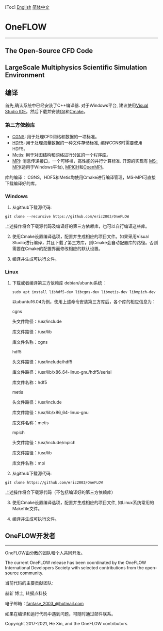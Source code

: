 ﻿[Toc]
[English](./README.md) [简体中文 ](./README_zh_CN.md)
# OneFLOW
-----------------------------------------------------------
The Open-Source CFD Code
-----------------------------------------------------------
LargeScale Multiphysics Scientific Simulation Environment
-----------------------------------------------------------

## 编译
首先,确认系统中已经安装了C++编译器. 对于Windows平台, 建议使用[Visual Studio IDE](https://visualstudio.microsoft.com/ "Visual Studio IDE")。然后下载并安装[Git](https://git-scm.com/ "Git")和[Cmake](https://cmake.org/download/ "cmake")。

### 第三方依赖库

* [CGNS](https://github.com/CGNS/CGNS "CGNS"): 用于处理CFD网格和数据的一项标准。
* [HDF5](https://www.hdfgroup.org/downloads/hdf5/ "hdf5"): 用于处理海量数据的一种文件存储标准, 编译CGNS时需要使用HDF5。
* [Metis](http://glaros.dtc.umn.edu/gkhome/metis/metis/download "Metis"): 用于对图结构和网格进行分区的一个程序库。
* [MPI](https://computing.llnl.gov/tutorials/mpi/ "MPI"): 消息传递接口，一个可移植，高性能的并行计算标准. 开源的实现有 [MS-MPI](https://github.com/Microsoft/Microsoft-MPI "MS-MPI")(适用于Windows平台), [MPICH](https://github.com/pmodels/mpich "MPICH")和[OpenMPI](https://github.com/open-mpi/ompi "OpenMPI")。

库的编译：
    CGNS，HDF5和Metis均使用Cmake进行编译管理，MS-MPI可直接下载编译好的库。

### Windows

1. 从github下载源代码:
```
git clone --recursive https://github.com/eric2003/OneFLOW
```
上述操作将会下载源代码及编译好的第三方依赖库，也可以自行编译这些库。

2. 使用Cmake设置编译选项，配置并生成相应的项目文件。如果采用Visual Studio进行编译，并且下载了第三方库，则Cmake会自动配置库的路径。否则需要在Cmake的配置界面修改相应的默认设置。
   
3. 编译并生成可执行文件。
   
### Linux

1. 下载或者编译第三方依赖库
   debian/ubuntu系统：
   ```
   sudo apt install libhdf5-dev libcgns-dev libmetis-dev libmpich-dev
   ```

   以ubuntu16.04为例，使用上述命令安装第三方库后，各个库的相应信息为：

    cgns  

    头文件路径：/usr/include

    库文件路径：/usr/lib  

    库文件名称：cgns

    hdf5 

    头文件路径：/usr/include/hdf5

    库文件路径：/usr/lib/x86_64-linux-gnu/hdf5/serial

    库文件名称：hdf5

    metis

    头文件路径：/usr/include

    库文件路径：/usr/lib/x86_64-linux-gnu

    库文件名称：metis

    mpich 

    头文件路径：/usr/include/mpich

    库文件路径：/usr/lib

    库文件名称：mpi

2. 从github下载源代码:
```
git clone https://github.com/eric2003/OneFLOW
```
上述操作将会下载源代码（不包括编译好的第三方依赖库）

3. 使用Cmake设置编译选项，配置并生成相应的项目文件, 如Linux系统常用的Makefile文件。
   
1. 编译并生成可执行文件。
   
## OneFLOW开发者
-----------------------------------------------------------
OneFLOW由分散的团队和个人共同开发。

The current OneFLOW release has been coordinated by the OneFLOW International Developers Society with selected contributions from the open-source community.

当前代码的主要贡献团队:

赫新 博士, 转捩点科技

电子邮箱：<fantasy_2003_@hotmail.com>

如果在编译和运行代码中遇到问题，可随时通过邮件联系。

Copyright 2017-2021, He Xin, and the OneFLOW contributors.
